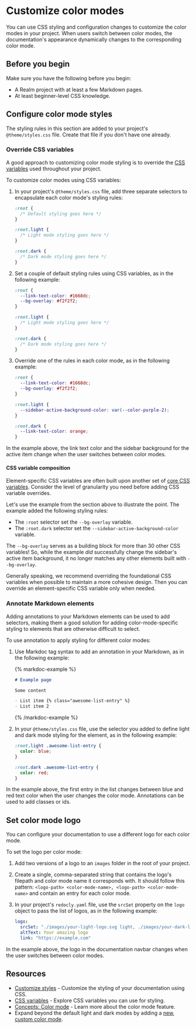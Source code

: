 # Customize color modes

You can use CSS styling and configuration changes to customize the color modes in your project. When users switch between color modes, the documentation's appearance dynamically changes to the corresponding color mode.

## Before you begin

Make sure you have the following before you begin:

- A Realm project with at least a few Markdown pages.
- At least beginner-level CSS knowledge.

## Configure color mode styles

The styling rules in this section are added to your project's `@theme/styles.css` file. Create that file if you don't have one already.

### Override CSS variables

A good approach to customizing color mode styling is to override the [CSS variables](./css-variables/index.md) used throughout your project.

To customize color modes using CSS variables:

1. In your project's `@theme/styles.css` file, add three separate selectors to encapsulate each color mode's styling rules:

    ```css
    :root {
      /* Default styling goes here */
    }

    :root.light {
      /* Light mode styling goes here */
    }

    :root.dark {
      /* Dark mode styling goes here */
    }
    ```

2. Set a couple of default styling rules using CSS variables, as in the following example:

    ```css
    :root {
      --link-text-color: #1668dc;
      --bg-overlay: #f2f2f2;
    }

    :root.light {
      /* Light mode styling goes here */
    }

    :root.dark {
      /* Dark mode styling goes here */
    }
    ```

3. Override one of the rules in each color mode, as in the following example:

    ```css
    :root {
      --link-text-color: #1668dc;
      --bg-overlay: #f2f2f2;
    }

    :root.light {
      --sidebar-active-background-color: var(--color-purple-2);
    }

    :root.dark {
      --link-text-color: orange;
    }
    ```

In the example above, the link text color and the sidebar background for the active item change when the user switches between color modes.

#### CSS variable composition

Element-specific CSS variables are often built upon another set of [core CSS variables](./color-mode.md#css-variables-as-building-blocks). Consider the level of granularity you need before adding CSS variable overrides.

Let's use the example from the section above to illustrate the point. The example added the following styling rules:

- The `:root` selector set the `--bg-overlay` variable.
- The `:root.dark` selector set the `--sidebar-active-background-color` variable.

The `--bg-overlay` serves as a building block for more than 30 other CSS variables! So, while the example *did* successfully change the sidebar's active item background, it no longer matches any other elements built with `--bg-overlay`.

Generally speaking, we recommend overriding the foundational CSS variables when possible to maintain a more cohesive design. Then you can override an element-specific CSS variable only when needed.

### Annotate Markdown elements

Adding annotations to your Markdown elements can be used to add selectors, making them a good solution for adding color-mode-specific styling to elements that are otherwise difficult to select.

To use annotation to apply styling for different color modes:

1. Use Markdoc tag syntax to add an annotation in your Markdown, as in the following example:

    {% markdoc-example %}
      ```markdown {% process=false %}
      # Example page

      Some content

      - List item {% class="awesome-list-entry" %}
      - List item 2
      ```
    {% /markdoc-example %}

2. In your `@theme/styles.css` file, use the selector you added to define light and dark mode styling for the element, as in the following example:

    ```css
    :root.light .awesome-list-entry {
      color: blue;
    }

    :root.dark .awesome-list-entry {
      color: red;
    }
    ```

In the example above, the first entry in the list changes between blue and red text color when the user changes the color mode. Annotations can be used to add classes or ids.

## Set color mode logo

You can configure your documentation to use a different logo for each color mode.

To set the logo per color mode:

1. Add two versions of a logo to an `images` folder in the root of your project.

2. Create a single, comma-separated string that contains the logo's filepath and color mode name it corresponds with. It should follow this pattern: `<logo-path> <color-mode-name>, <logo-path> <color-mode-name>` and contain an entry for each color mode.

3. In your project's `redocly.yaml` file, use the `srcSet` property on the `logo` object to pass the list of logos, as in the following example:

    ```yaml
    logo:
      srcSet: "./images/your-light-logo.svg light, ./images/your-dark-logo.svg dark"
      altText: Your amazing logo
      link: "https://example.com"
    ```

In the example above, the logo in the documentation navbar changes when the user switches between color modes.

## Resources

* [Customize styles](./customize-styles.md) - Customize the styling of your documentation using CSS.
* [CSS variables](./css-variables/index.md) - Explore CSS variables you can use for styling.
* [Concepts: Color mode](./color-mode.md) - Learn more about the color mode feature.
* Expand beyond the default light and dark modes by adding a [new, custom color mode](../customization/add-color-mode.md).